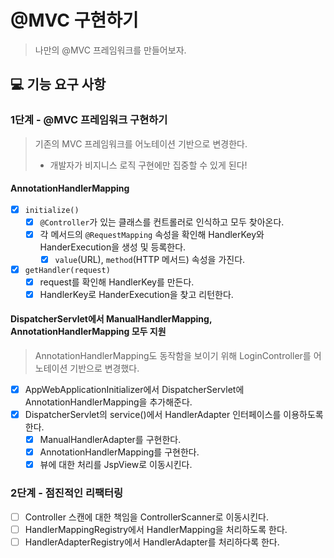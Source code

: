 # @MVC 구현하기
> 나만의 @MVC 프레임워크를 만들어보자.

## 💻 기능 요구 사항

### 1단계 - @MVC 프레임워크 구현하기

> 기존의 MVC 프레임워크를 어노테이션 기반으로 변경한다.  
> - 개발자가 비지니스 로직 구현에만 집중할 수 있게 된다!

#### AnnotationHandlerMapping
- [X] `initialize()`
  - [X] `@Controller`가 있는 클래스를 컨트롤러로 인식하고 모두 찾아온다.
  - [X] 각 메서드의 `@RequestMapping` 속성을 확인해 HandlerKey와 HanderExecution을 생성 및 등록한다.
    - [X] `value`(URL), `method`(HTTP 메서드) 속성을 가진다. 
- [X] `getHandler(request)`
  - [X] request를 확인해 HandlerKey를 만든다.
  - [X] HandlerKey로 HanderExecution을 찾고 리턴한다.

#### DispatcherServlet에서 ManualHandlerMapping, AnnotationHandlerMapping 모두 지원
> AnnotationHandlerMapping도 동작함을 보이기 위해 LoginController를 어노테이션 기반으로 변경했다.
- [X] AppWebApplicationInitializer에서 DispatcherServlet에 AnnotationHandlerMapping을 추가해준다.
- [X] DispatcherServlet의 service()에서 HandlerAdapter 인터페이스를 이용하도록 한다. 
  - [X] ManualHandlerAdapter를 구현한다.
  - [X] AnnotationHandlerMapping를 구현한다.
  - [X] 뷰에 대한 처리를 JspView로 이동시킨다. 

### 2단계 - 점진적인 리팩터링
- [ ] Controller 스캔에 대한 책임을 ControllerScanner로 이동시킨다. 
- [ ] HandlerMappingRegistry에서 HandlerMapping을 처리하도록 한다.
- [ ] HandlerAdapterRegistry에서 HandlerAdapter를 처리하다록 한다.
